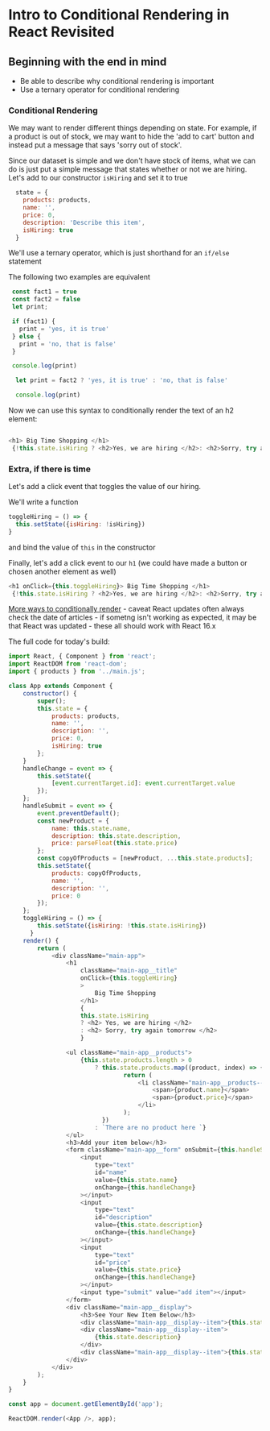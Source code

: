 # Intro to Conditional Rendering in React Revisited

## Beginning with the end in mind
 - Be able to describe why conditional rendering is important
 - Use a ternary operator for conditional rendering

### Conditional Rendering

We may want to render different things depending on state. For example, if a product is out of stock, we may want to hide the 'add to cart' button and instead put a message that says 'sorry out of stock'.

Since our dataset is simple and we don't have stock of items, what we can do is just put a simple message that states whether or not we are hiring.
Let's add to our constructor `isHiring` and set it to true

```js
  state = {
    products: products,
    name: '',
    price: 0,
    description: 'Describe this item',
    isHiring: true
  }

```
We'll use a ternary operator, which is just shorthand for an `if/else` statement

The following two examples are equivalent

```js
 const fact1 = true
 const fact2 = false
 let print;

 if (fact1) {
   print = 'yes, it is true'
 } else {
   print = 'no, that is false'
 }

 console.log(print)
```

```js
  let print = fact2 ? 'yes, it is true' : 'no, that is false'

  console.log(print)
```

Now we can use this syntax to conditionally render the text of an h2 element:

```js

<h1> Big Time Shopping </h1>
 {!this.state.isHiring ? <h2>Yes, we are hiring </h2>: <h2>Sorry, try again tomorrow</h2>}
```

### Extra, if there is time

Let's add a click event that toggles the value of our hiring.

We'll write a function

```js
toggleHiring = () => {
  this.setState({isHiring: !isHiring})
}
```

and bind the value of `this` in the constructor

Finally, let's add a click event to our `h1` (we could have made a button or chosen another element as well)

```js
<h1 onClick={this.toggleHiring}> Big Time Shopping </h1>
 {!this.state.isHiring ? <h2>Yes, we are hiring </h2>: <h2>Sorry, try again tomorrow</h2>}
```

[More ways to conditionally render](https://blog.logrocket.com/conditional-rendering-in-react-c6b0e5af381e) - caveat React updates often always check the date of articles - if sometng isn't working as expected, it may be that React was updated - these all should work with React 16.x


The full code for today's build:


```js
import React, { Component } from 'react';
import ReactDOM from 'react-dom';
import { products } from '../main.js';

class App extends Component {
	constructor() {
		super();
		this.state = {
			products: products,
			name: '',
			description: '',
			price: 0,
			isHiring: true
		};
	}
	handleChange = event => {
		this.setState({
			[event.currentTarget.id]: event.currentTarget.value
		});
	};
	handleSubmit = event => {
		event.preventDefault();
		const newProduct = {
			name: this.state.name,
			description: this.state.description,
			price: parseFloat(this.state.price)
		};
		const copyOfProducts = [newProduct, ...this.state.products];
		this.setState({
			products: copyOfProducts,
			name: '',
			description: '',
			price: 0
		});
	};
	toggleHiring = () => {
		this.setState({isHiring: !this.state.isHiring})
	  }
	render() {
		return (
			<div className="main-app">
				<h1 
					className="main-app__title"
					onClick={this.toggleHiring}
					>
						Big Time Shopping
					</h1>
					{
          			this.state.isHiring
          			? <h2> Yes, we are hiring </h2>
          			: <h2> Sorry, try again tomorrow </h2>
        			}

				<ul className="main-app__products">
					{this.state.products.length > 0
						? this.state.products.map((product, index) => {
								return (
									<li className="main-app__products--item" key={index}>
										<span>{product.name}</span>
										<span>{product.price}</span>
									</li>
								);
						  })
						: `There are no product here `}
				</ul>
				<h3>Add your item below</h3>
				<form className="main-app__form" onSubmit={this.handleSubmit}>
					<input
						type="text"
						id="name"
						value={this.state.name}
						onChange={this.handleChange}
					></input>
					<input
						type="text"
						id="description"
						value={this.state.description}
						onChange={this.handleChange}
					></input>
					<input
						type="text"
						id="price"
						value={this.state.price}
						onChange={this.handleChange}
					></input>
					<input type="submit" value="add item"></input>
				</form>
				<div className="main-app__display">
					<h3>See Your New Item Below</h3>
					<div className="main-app__display--item">{this.state.name}</div>
					<div className="main-app__display--item">
						{this.state.description}
					</div>
					<div className="main-app__display--item">{this.state.price}</div>
				</div>
			</div>
		);
	}
}

const app = document.getElementById('app');

ReactDOM.render(<App />, app);


```
